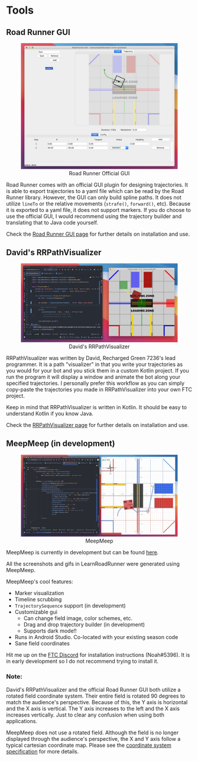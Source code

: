 # Tools

## Road Runner GUI

<figure align="center">
    <img src="./assets/tools/rr-gui-half-compressed.jpg">
    <figcaption class="mt-2 text-gray-600">Road Runner Official GUI</figcaption>
</figure>

Road Runner comes with an official GUI plugin for designing trajectories. It is able to export trajectories to a yaml file which can be read by the Road Runner library.
However, the GUI can only build spline paths. It does not utilize `lineTo` or the relative movements (`strafe()`, `forward()`, etc). Because it is exported to a yaml file, it does not support markers.
If you do choose to use the official GUI, I would recommend using the trajectory builder and translating that to Java code yourself.

Check the [Road Runner GUI page](/tool/road-runner-gui) for further details on installation and use.

## David's RRPathVisualizer

<figure align="center">
    <img src="./assets/tools/rrpathviz-half-compressed.jpg">
    <figcaption class="mt-2 text-gray-600">David's RRPathVisualizer</figcaption>
</figure>

RRPathVisualizer was written by David, Recharged Green 7236's lead programmer. It is a path "visualizer" in that you write your trajectories as you would for your bot and you stick them in a custom Kotlin project. If you run the program it will display a window and animate the bot along your specified trajectories. I personally prefer this workflow as you can simply copy-paste the trajectories you made in RRPathVisualizer into your own FTC project.

Keep in mind that RRPathVisualizer is written in Kotlin. It should be easy to understand Kotlin if you know Java.

Check the [RRPathVisualizer page](/tool/rrpathvisualizer) for further details on installation and use.

## MeepMeep (in development)

<figure align="center">
    <img src="./assets/tools/meepmeep-half-compressed.jpg">
    <figcaption class="mt-2 text-gray-600">MeepMeep</figcaption>
</figure>

MeepMeep is currently in development but can be found [here](https://github.com/NoahBres/MeepMeep).

All the screenshots and gifs in LearnRoadRunner were generated using MeepMeep.

MeepMeep's cool features:

- Marker visualization
- Timeline scrubbing
- `TrajectorySequence` support (in development)
- Customizable gui
  - Can change field image, color schemes, etc.
  - Drag and drop trajectory builder (in development)
  - Supports dark mode!!
- Runs in Android Studio. Co-located with your existing season code
- Sane field coordinates

Hit me up on the [FTC Discord](https://discord.gg/first-tech-challenge) for installation instructions (Noah#5396). It is in early development so I do not recommend trying to install it.

### Note:

David's RRPathVisualizer and the official Road Runner GUI both utilize a rotated field coordinate system. Their entire field is rotated 90 degrees to match the audience's perspective. Because of this, the Y axis is horizontal and the X axis is vertical. The Y axis increases to the left and the X axis increases vertically. Just to clear any confusion when using both applications.

MeepMeep does not use a rotated field. Although the field is no longer displayed through the audience's perspective, the X and Y axis follow a typical cartesian coordinate map. Please see the [coordinate system specification](/trajectories.html#coordinate-system) for more details.

